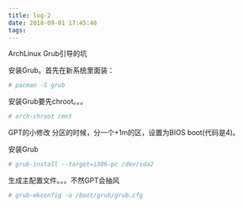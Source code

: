```yaml
---
title: log-2
date: 2018-09-01 17:45:48
tags:
---
```


ArchLinux Grub引导的坑

安装Grub。首先在新系统里面装：

```bash
# pacman -S grub
```

安装Grub要先chroot。。。

```bash
# arch-chroot /mnt
```

GPT的小修改
分区的时候，分一个+1m的区，设置为BIOS boot(代码是4)。

安装Grub

```bash
# grub-install --target=i386-pc /dev/sda2
```

生成主配置文件。。。不然GPT会抽风

```bash
# grub-mkconfig -o /boot/grub/grub.cfg
```